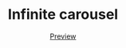 <h1 align="center">Infinite carousel</h1>
<p align="center" >
    <a href="https://codepen.io/lazycatcoder/pen/PodwqWz">Preview</a>
</p>